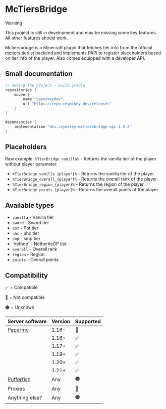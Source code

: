 # McTiersBridge

> [!WARNING]
> This project is still in development and may be missing some key features.
> All other features should work.

Mctiersbridge is a Minecraft plugin that fetches tier info from  the official [mctiers tierlist](https://mctiers.com/ranking/overall) backend and implements [PAPI](https://github.com/PlaceholderAPI/PlaceholderAPI) to register placeholders based on tier info of the player. Also comes equipped with a developer API.

## Small documentation
```kotlin
// Adding the project - build.gradle
repositories {
    maven {
        name "ceymikeydev"
        url "https://repo.ceymikey.dev/releases"
    }
}

dependencies {
    implementation "dev.ceymikey:mctiersbridge-api:1.0.2"
}
```

## Placeholders
Raw example:
`%TierBridge_vanilla%` - Returns the vanilla tier of the player without player parameter.

- `%TierBridge_vanilla_{player}%` - Returns the vanilla tier of the player.
- `%TierBridge_overall_{player}%` - Returns the overall rank of the player.
- `%TierBridge_region_{player}%` - Returns the region of the player.
- `%TierBridge_points_{player}%` - Returns the overall points of the player.

## Available types
- `vanilla` - Vanilla tier
- `sword` - Sword tier
- `pot` - Pot tier
- `uhc` - uhc tier
- `smp` - smp tier
- 'nethop' - NetheriteOP tier
- `overall` - Overall rank
- `region` - Region
- `points` - Overall points

## Compatibility
✅ = Compatible

🔴 = Not compatible

🟠 = Unknown


| Server software                                           | Version | Supported |
|-----------------------------------------------------------|---------|-----------|
| [Papermc](https://github.com/PaperMC/Paper)               | 1.16-   | 🔴        |
|                                                           | 1.16+   | ✅         |
|                                                           | 1.17+   | ✅         |
|                                                           | 1.19+   | ✅         |
|                                                           | 1.20+   | ✅         |
|                                                           | 1.21+   | ✅         |
| [Pufferfish](https://github.com/pufferfish-gg/Pufferfish) | Any     | 🟠        |
| Proxies                                                   | Any     | 🔴        |
| Anything else?                                            | Any     | 🟠        |

[//]: # (| Server proxies                                       | Version | Supported |)

[//]: # (|------------------------------------------------------|---------|-----------|)

[//]: # (| [Velocity]&#40;https://github.com/PaperMC/Velocity&#41;      | Any     | 🔴        |)

[//]: # (| [Waterfall]&#40;https://github.com/PaperMC/Waterfall&#41;    | Any     | 🔴        |)

[//]: # (| [Bungeecord]&#40;https://github.com/SpigotMC/BungeeCord&#41; | Any     | 🔴        |)
